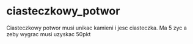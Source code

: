 # ciasteczkowy_potwor
Ciasteczkowy potwor musi unikac kamieni i jesc ciasteczka. Ma 5 zyc a zeby wygrac musi uzyskac 50pkt
